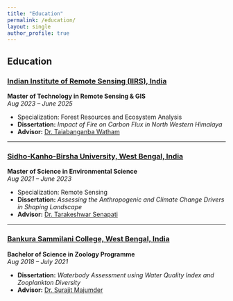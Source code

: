```yaml
---
title: "Education"
permalink: /education/
layout: single
author_profile: true
---
```


## Education

### [Indian Institute of Remote Sensing (IIRS), India](https://www.iirs.gov.in/)  
**Master of Technology in Remote Sensing & GIS**  
*Aug 2023 – June 2025*  
- Specialization: Forest Resources and Ecosystem Analysis  
- **Dissertation:** *Impact of Fire on Carbon Flux in North Western Himalaya*  
- **Advisor:** [Dr. Taiabanganba Watham](https://www.iirs.gov.in/taibanganba-watham)  

---

### [Sidho-Kanho-Birsha University, West Bengal, India](https://skbu.ac.in/)  
**Master of Science in Environmental Science**  
*Aug 2021 – June 2023*  
- Specialization: Remote Sensing  
- **Dissertation:** *Assessing the Anthropogenic and Climate Change Drivers in Shaping Landscape*  
- **Advisor:** [Dr. Tarakeshwar Senapati](https://scholar.google.com/citations?user=Bt-UOxwAAAAJ&hl=en)  

---

### [Bankura Sammilani College, West Bengal, India](http://www.bankurasammilanicollege.net/)
**Bachelor of Science in Zoology Programme**  
*Aug 2018 – July 2021*  
- **Dissertation:** *Waterbody Assessment using Water Quality Index and Zooplankton Diversity*  
- **Advisor:** [Dr. Surajit Majumder](https://www.researchgate.net/profile/Surajit-Majumder)
